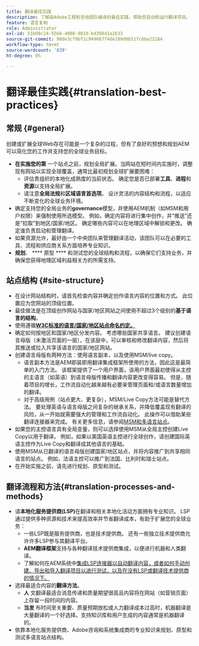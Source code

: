 ```yaml
---
title: 翻译最佳实践
description: 了解由Adobe工程和咨询团队编译的最佳实践，帮助您启动和运行翻译项目。
feature: 语言复制
role: Administrator
exl-id: 51b98c24-5566-4088-9010-bd39841a1633
source-git-commit: 90de3cf9bf1c949667f4de109d0b517c6be22184
workflow-type: tm+mt
source-wordcount: '839'
ht-degree: 0%

---
```


# 翻译最佳实践{#translation-best-practices}

## 常规 {#general}

创建或扩展全球Web存在可能是一个复杂的过程，但有了良好的预想和规划AEM可以简化您的工作并支持您的全球业务目标。

* **在实施您的第** 一个站点之前，规划全局扩展。当网站在短时间内实施时，调整现有网站以实现全球覆盖，通常比最初规划全球扩展要困难：
   * 评估贵组织的本地化成熟度的当前状态。 确定您是否已部署&#x200B;**工具**、**进程**&#x200B;和&#x200B;**资源**&#x200B;以支持全局扩展。
   * 请注意&#x200B;**全局法规**&#x200B;和&#x200B;**区域语言首选项**。 设计灵活的内容结构和流程，以适应不断变化的全球业务环境。
* 确定支持您的全局业务的&#x200B;**governance**&#x200B;模型，并使用AEM机制（如MSM和用户权限）来强制使用所选模型。 例如，确定内容将进行集中创作，并“推送”还是“拉取”到地区/国家/地区。 确定哪些内容可以在地理区域中解锁和更改。 确定谁负责启动和管理翻译。
* 如果资源允许，最好由一个中央团队来管理翻译活动，该团队可以在必要的工具、流程和供应商关系方面培养专业知识。
* **规划**、 **** 原型 **** 和测试您的全球结构和流程，以确保它们支持业务，并确保您获得地理区域利益相关方的所需支持。

## 站点结构 {#site-structure}

* 在设计网站结构时，请首先检查内容并确定创作语言内容的位置和方式。 此位置应为您网站的顶级位置。
* 最佳做法是在顶级创作网站与国家/地区网站之间使用不超过3个级别的&#x200B;**基于语言的结构**。
* 使用遵循&#x200B;**[W3C标准的语言/国家/地区站点命名约定。](/help/sites-cloud/authoring/fundamentals/accessible-content.md)**
* 确定如何按地区和国家/地区分发内容。 考虑哪些国家共享语言。 建议创建语言母版（未激活页面的一层），在该层中，可以审核和修改翻译内容，然后将其推送或拉入共享该语言的国家/地区网站。
* 创建语言母版有两种方法：使用语言副本，以及使用MSM/live copy。
   * 语言副本方法是AEM即装即用翻译集成框架所使用的方法，因此这是最简单的入门方法。 该框架提供了一个用户界面，该用户界面最初使得从主控的主语言（如英语）到语言母版传播和翻译内容更改变得容易。 但是，随着项目的增长，工作流自动化越来越有必要来管理页面和/或语言数量增加的翻译。
   * 对于高级用例（站点更大、更复杂），MSM/Live Copy方法可能是替代方法。 要处理英语与语言母版之间复杂的继承关系，并降低覆盖现有翻译的风险，从一开始就需要强大的管理和工作流自动化。 此操作可以借助某些翻译连接器来完成。 有关更多信息，请参阅[MSM和多语言站点](/help/sites-cloud/administering/msm/best-practices.md#msm-and-multilingual-websites)。
* 如果您的主控语言具有全局变量，则可以选择使用MSM从全局主控创建Live Copy以用于翻译。 例如，如果以美国英语主控进行全球创作，请创建国际英语主控作为Live Copy和翻译成其他语言的基础。
* 使用MSM从已翻译的语言母版创建国家/地区站点，并将内容推广到共享相同语言的站点。 例如，法语主控可以推广到法国、比利时和瑞士站点。
* 在开始实施之前，请先进行规划、原型和测试。

## 翻译流程和方法{#translation-processes-and-methods}

* 请&#x200B;**本地化服务提供商(LSP)**&#x200B;在翻译和相关本地化活动方面拥有专业知识。 LSP通过提供多种资源和技术来提高效率并节省翻译成本，有助于扩展您的全球业务：
   * 一些LSP既是服务提供商，也是技术提供商。 还有一些独立技术提供商允许许多LSP参与其翻译平台。
   * **AEM翻译框架**&#x200B;支持与各种翻译技术提供商集成，以便进行机器和人类翻译。
   * 了解如何在AEM系统中[集成LSP连接器以自动翻译内容，或者如何手动创建、导出和导入翻译项目以进行测试，以及在没有LSP或翻译技术提供商的情况下。](integration-framework.md)
* 选择最适合内容的&#x200B;**翻译方法**。
   * **人** 文翻译最适合消息传递和质量期望很高且内容将在网站（如营销页面）上存留一段时间的内容。
   * **当发** 布时间至关重要、质量预期放松或人力翻译成本过高时，机器翻译是大量翻译的一个好选择。支持知识库和用户生成的内容通常是机器翻译的。
* 依靠本地化服务提供商、Adobe咨询和系统集成商的专业知识来规划、原型和测试多语言站点结构。
